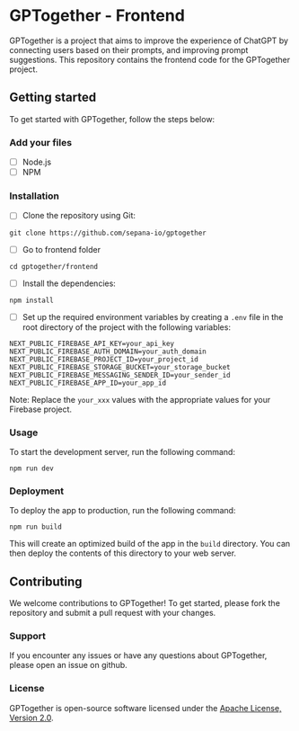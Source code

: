 # GPTogether - Frontend

GPTogether is a project that aims to improve the experience of ChatGPT by connecting users based on their prompts, and improving prompt suggestions. This repository contains the frontend code for the GPTogether project.

## Getting started

To get started with GPTogether, follow the steps below:

### Add your files

- [ ] Node.js
- [ ] NPM

### Installation

- [ ] Clone the repository using Git:

```
git clone https://github.com/sepana-io/gptogether
```

- [ ] Go to frontend folder

```
cd gptogether/frontend
```

- [ ] Install the dependencies:

```
npm install
```

- [ ] Set up the required environment variables by creating a `.env` file in the root directory of the project with the following variables:

```
NEXT_PUBLIC_FIREBASE_API_KEY=your_api_key
NEXT_PUBLIC_FIREBASE_AUTH_DOMAIN=your_auth_domain
NEXT_PUBLIC_FIREBASE_PROJECT_ID=your_project_id
NEXT_PUBLIC_FIREBASE_STORAGE_BUCKET=your_storage_bucket
NEXT_PUBLIC_FIREBASE_MESSAGING_SENDER_ID=your_sender_id
NEXT_PUBLIC_FIREBASE_APP_ID=your_app_id
```

Note: Replace the `your_xxx` values with the appropriate values for your Firebase project.

### Usage

To start the development server, run the following command:

```
npm run dev
```

### Deployment

To deploy the app to production, run the following command:

```
npm run build
```

This will create an optimized build of the app in the `build` directory. You can then deploy the contents of this directory to your web server.

## Contributing

We welcome contributions to GPTogether! To get started, please fork the repository and submit a pull request with your changes.

### Support

If you encounter any issues or have any questions about GPTogether, please open an issue on github.

### License

GPTogether is open-source software licensed under the [Apache License, Version 2.0](https://www.apache.org/licenses/LICENSE-2.0).

